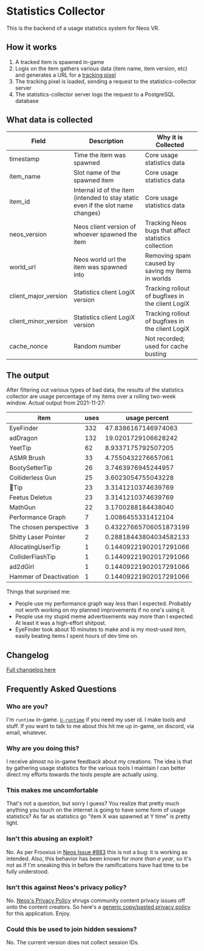 # Statistics Collector

This is the backend of a usage statistics system for Neos VR.

## How it works

1. A tracked item is spawned in-game
2. Logix on the item gathers various data (item name, item version, etc) and generates a URL for a [tracking pixel](https://en.wikipedia.org/wiki/Web_beacon)
3. The tracking pixel is loaded, sending a request to the statistics-collector server
4. The statistics-collector server logs the request to a PostgreSQL database

## What data is collected
| Field                 | Description | Why it is Collected |
| --------------------- | ----------- | ------------------- |
| timestamp             | Time the item was spawned | Core usage statistics data |
| item_name             | Slot name of the spawned item | Core usage statistics data |
| item_id               | Internal id of the item (intended to stay static even if the slot name changes) | Core usage statistics data |
| neos_version          | Neos client version of whoever spawned the item | Tracking Neos bugs that affect statistics collection |
| world_url             | Neos world url the item was spawned into | Removing spam caused by saving my items in worlds |
| client_major_version  | Statistics client LogiX version | Tracking rollout of bugfixes in the client LogiX |
| client_minor_version  | Statistics client LogiX version | Tracking rollout of bugfixes in the client LogiX |
| cache_nonce           | Random number | Not recorded; used for cache busting |

## The output
After filtering out various types of bad data, the results of the statistics collector are usage percentage of my items over a rolling two-week window. Actual output from 2021-11-27:

item | uses | usage percent
---|---|---
EyeFinder | 332 | 47.8386167146974063
adDragon | 132 | 19.0201729106628242
YeetTip | 62 | 8.9337175792507205
ASMR Brush | 33 | 4.7550432276657061
BootySetterTip | 26 | 3.7463976945244957
Colliderless Gun | 25 | 3.6023054755043228
👺Tip | 23 | 3.3141210374639769
Feetus Deletus | 23 | 3.3141210374639769
MathGun | 22 | 3.1700288184438040
Performance Graph | 7 | 1.0086455331412104
The chosen perspective | 3 | 0.43227665706051873199
Shitty Laser Pointer | 2 | 0.28818443804034582133
AllocatingUserTip | 1 | 0.14409221902017291066
ColliderFlashTip | 1 | 0.14409221902017291066
ad2dGirl | 1 | 0.14409221902017291066
Hammer of Deactivation | 1 | 0.14409221902017291066

Things that surprised me:
- People use my performance graph way less than I expected. Probably not worth working on my planned improvements if no one's using it.
- People use my stupid meme advertisements way more than I expected. At least it was a high-effort shitpost.
- EyeFinder took about 10 minutes to make and is my most-used item, easily beating items I spent hours of dev time on.

## Changelog
[Full changelog here](doc/changelog.md)

## Frequently Asked Questions

### Who are you?
I'm `runtime` in-game. [`U-runtime`](https://api.neos.com/api/users/U-runtime) if you need my user id. I make tools and stuff. If you want to talk to me about this hit me up in-game, on discord, via email, whatever.

### Why are you doing this?
I receive almost no in-game feedback about my creations. The idea is that by gathering usage statistics for the various tools I maintain I can better direct my efforts towards the tools people are actually using.

### This makes me uncomfortable
That's not a question, but sorry I guess? You realize that pretty much anything you touch on the internet is going to have some form of usage statistics? As far as statistics go "item X was spawned at Y time" is pretty light.

### Isn't this abusing an exploit?
No. As per Frooxius in [Neos Issue #883](https://github.com/Neos-Metaverse/NeosPublic/issues/883) this is not a bug: it is working as intended. Also, this behavior has been known for *more than a year*, so it's not as if I'm sneaking this in before the ramifications have had time to be fully understood.

### Isn't this against Neos's privacy policy?
No. [Neos's Privacy Policy](https://wiki.neos.com/Neos_Wiki:Privacy_policy#Community_Content) shrugs community content privacy issues off onto the content creators. So here's a [generic copy/pasted privacy policy](privacy_policy.html) for this application. Enjoy.

### Could this be used to join hidden sessions?
No. The current version does not collect session IDs.
